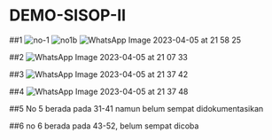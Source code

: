 # DEMO-SISOP-II

##1
![no-1](https://user-images.githubusercontent.com/90272678/230120664-9142f47d-d40d-4c00-9e56-beae442e6f8a.jpg)
![no1b](https://user-images.githubusercontent.com/90272678/230120667-4aa767ae-f3b3-4b72-a6da-32da2a85a5e4.jpg)
![WhatsApp Image 2023-04-05 at 21 58 25](https://user-images.githubusercontent.com/90272678/230121060-b95fcffa-630e-4bcc-9ae5-0ebbb1d5be69.jpeg)


##2
![WhatsApp Image 2023-04-05 at 21 07 33](https://user-images.githubusercontent.com/90272678/230120718-a452edb0-8167-4aff-b559-df5254820352.jpeg)

##3
![WhatsApp Image 2023-04-05 at 21 37 42](https://user-images.githubusercontent.com/90272678/230120849-5875a8a9-efcd-4b01-8024-89cb0259e2fd.jpeg)

##4
![WhatsApp Image 2023-04-05 at 21 37 48](https://user-images.githubusercontent.com/90272678/230120861-07a2344b-0f5d-4352-87f4-1aba346681c3.jpeg)

##5
No 5 berada pada 31-41 namun belum sempat didokumentasikan

##6
no 6 berada pada 43-52, belum sempat dicoba
